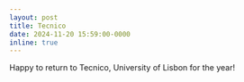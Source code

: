 ```yaml
---
layout: post
title: Tecnico
date: 2024-11-20 15:59:00-0000
inline: true
---
```


Happy to return to Tecnico, University of Lisbon for the year! 